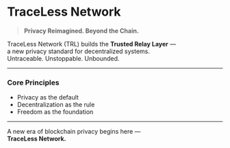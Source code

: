 # TraceLess Network

> **Privacy Reimagined. Beyond the Chain.**

TraceLess Network (TRL) builds the **Trusted Relay Layer** —  
a new privacy standard for decentralized systems.  
Untraceable. Unstoppable. Unbounded.

---

###  Core Principles
- Privacy as the default  
- Decentralization as the rule  
- Freedom as the foundation  

---

A new era of blockchain privacy begins here —  
**TraceLess Network.**
